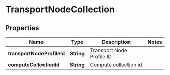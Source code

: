 # TransportNodeCollection

## Properties
Name | Type | Description | Notes
------------ | ------------- | ------------- | -------------
**transportNodeProfileId** | **String** | Transport Node Profile ID | 
**computeCollectionId** | **String** | Compute collection id | 
